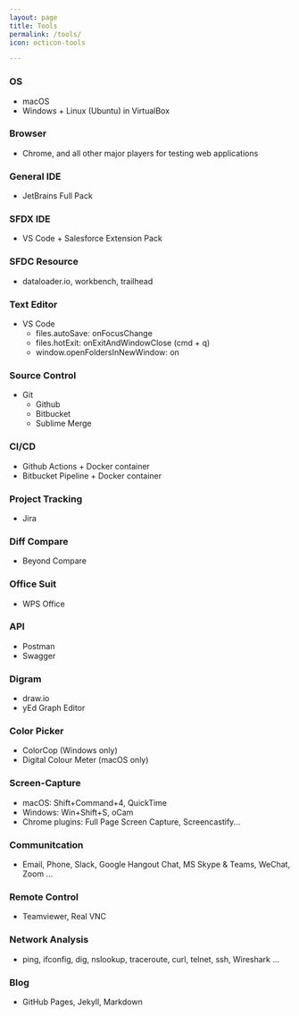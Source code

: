 ```yaml
---
layout: page
title: Tools
permalink: /tools/
icon: octicon-tools

---
```


### OS

- macOS
- Windows + Linux (Ubuntu) in VirtualBox

### Browser

- Chrome, and all other major players for testing web applications

### General IDE

- JetBrains Full Pack

### SFDX IDE

- VS Code + Salesforce Extension Pack

### SFDC Resource

- dataloader.io, workbench, trailhead

### Text Editor

- VS Code
  - files.autoSave: onFocusChange
  - files.hotExit: onExitAndWindowClose (cmd + q)
  - window.openFoldersInNewWindow: on

### Source Control

- Git
  - Github
  - Bitbucket
  - Sublime Merge

### CI/CD

- Github Actions + Docker container
- Bitbucket Pipeline + Docker container

### Project Tracking

- Jira

### Diff Compare

- Beyond Compare

### Office Suit

- WPS Office

### API

- Postman
- Swagger

### Digram

- draw.io
- yEd Graph Editor

### Color Picker

- ColorCop (Windows only)
- Digital Colour Meter (macOS only)

### Screen-Capture

- macOS: Shift+Command+4, QuickTime
- Windows: Win+Shift+S, oCam
- Chrome plugins: Full Page Screen Capture, Screencastify...

### Communitcation

- Email, Phone, Slack, Google Hangout Chat, MS Skype & Teams, WeChat, Zoom ...

### Remote Control

- Teamviewer, Real VNC

### Network Analysis

- ping, ifconfig, dig, nslookup, traceroute, curl, telnet, ssh, Wireshark ...

### Blog

- GitHub Pages, Jekyll, Markdown
